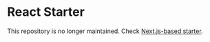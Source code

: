 # React Starter

This repository is no longer maintained. 
Check [Next.js-based starter](https://github.com/paralect/next-starter).

